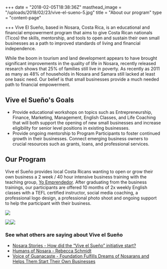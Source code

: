 +++
date = "2018-02-05T18:38:36Z"
masthead_image = "/uploads/2018/02/23/vive-el-sueno-5.jpg"
title = "About our program"
type = "content-page"

+++
Vive El Sueño, based in Nosara, Costa Rica, is an educational and financial empowerment program that aims to give Costa Rican nationals (Ticos) the skills, mentorship, and tools to open and sustain their own small businesses as a path to improved standards of living and financial independence.

While the boom in tourism and land development appears to have brought significant improvements in the quality of life in Nosara, recently released research shows that 25% of families still live in poverty. As recently as 2011 as many as 48% of households in Nosara and Samara still lacked at least one basic need. Our belief is that small businesses provide a much needed path to financial empowerment.

## Vive el Sueño's Goals

* Provide educational workshops on topics such as Entrepreneurship, Finance, Marketing, Management, English Classes, and Life Coaching that will both support the opening of new small businesses and increase eligibility for senior level positions in existing businesses.
* Provide ongoing mentorship to Program Participants to foster continued growth in their businesses. Connect emerging business owners to crucial resources such as grants, loans, and professional services.

## Our Program

Vive el Sueño provides local Costa Ricans wanting to open or grow their own business a 2 week / 40 hour intensive business training with the teaching group, [Yo Emprendedor](http://yoemprendedor.net/). After graduating from the business trainings, our participants are offered 10 months of 2x weekly English classes with a TEFL certified instructor, social media coaching, a professional logo design, a professional photo shoot and ongoing support to help the participant with their business.

![](/uploads/2018/04/26/Viva-El-Sueno-Wanderlust-Realty-Nosara-53-1.jpg)

![](/uploads/2018/04/26/Viva-El-Sueno-Wanderlust-Realty-Nosara-7-1.jpg)![](/uploads/2018/04/26/tarzan.jpg)

### See what others are saying about Vive el Sueño

* [Nosara Stories - How did the “Vive el Sueño” initiative start?](http://www.nosarastories.com/life-stories/entrepreneur-nosara/)
* [Humans of Nosara - Rebecca Schmidt](https://www.humansofnosara.org/human/rebecca-schmidt/)
* [Voice of Guanacaste - Foundation Fulfills Dreams of Nosarans and Helps Them Start Their Own Businesses](http://www.vozdeguanacaste.com/en/articles/2016/06/08/foundation-fulfills-dreams-nosarans-and-helps-them-start-their-own-businesses)